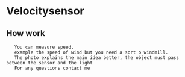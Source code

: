 # Velocitysensor
## How work
```shell
   You can measure speed,
   example the speed of wind but you need a sort o windmill.
   The photo explains the main idea better, the object must pass between the sensor and the light
   For any questions contact me
   ```
